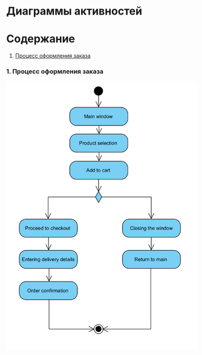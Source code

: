 # Диаграммы активностей    

# Содержание
1. [Процесс оформления заказа](#1)

### 1. Процесс оформления заказа<a name="1"></a>

![Процесс оформления заказа](https://github.com/Shweedes/NextPizza/blob/main/diagrams/images/Activity.png)
